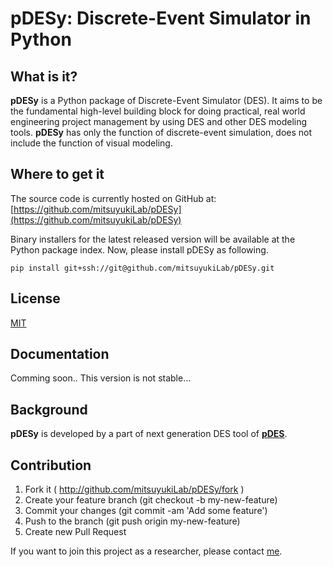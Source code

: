 # pDESy: Discrete-Event Simulator in Python

## What is it?

**pDESy** is a Python package of Discrete-Event Simulator (DES). It aims to be the fundamental high-level building block for doing practical, real world engineering project management by using DES and other DES modeling tools. **pDESy** has only the function of discrete-event simulation, does not include the function of visual modeling.


## Where to get it
The source code is currently hosted on GitHub at: [https://github.com/mitsuyukiLab/pDESy](https://github.com/mitsuyukiLab/pDESy)

Binary installers for the latest released version will be available at the Python package index. Now, please install pDESy as following.

```
pip install git+ssh://git@github.com/mitsuyukiLab/pDESy.git
```

## License
[MIT](https://github.com/mitsuyukiLab/pDESy/blob/master/LICENSE)

## Documentation
Comming soon.. This version is not stable...

## Background
**pDESy** is developed by a part of next generation DES tool of **[pDES](https://github.com/mitsuyukiLab/pDES)**.

## Contribution
1. Fork it ( http://github.com/mitsuyukiLab/pDESy/fork )
2. Create your feature branch (git checkout -b my-new-feature)
3. Commit your changes (git commit -am 'Add some feature')
4. Push to the branch (git push origin my-new-feature)
5. Create new Pull Request

If you want to join this project as a researcher, please contact [me](https://github.com/taiga4112).